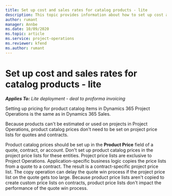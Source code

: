 ```yaml
---
title: Set up cost and sales rates for catalog products - lite
description: This topic provides information about how to set up cost and sales rates for items in a product catalog.
author: rumant
manager: Annbe
ms.date: 10/09/2020
ms.topic: article
ms.service: project-operations
ms.reviewer: kfend 
ms.author: rumant
---
```


# Set up cost and sales rates for catalog products - lite

_**Applies To:** Lite deployment - deal to proforma invoicing_


Setting up pricing for product catalog items in Dynamics 365 Project Operations is the same as in Dynamics 365 Sales.

Because products can't be estimated or used on projects in Project Operations, product catalog prices don't need to be set on project price lists for quotes and contracts.

Product catalog prices should be set up in the **Product Price** field of a quote, contract, or account. Don't set up product catalog prices in the project price lists for these entities. Project price lists are exclusive to Project Operations. Application-specific business logic copies the price lists from a quote to a contract. The result is a contract-specific project price list. The copy operation can delay the quote win process if the project price list on the quote gets too large. Because product price lists aren't copied to create custom price lists on contracts, product price lists don't impact the performance of the quote win process.

